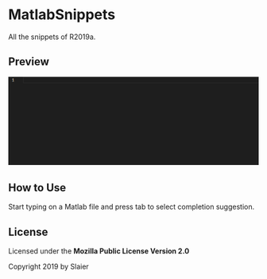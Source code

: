 # MatlabSnippets

All the snippets of R2019a.

## Preview

![preview](media/preview.gif)

## How to Use

Start typing on a Matlab file and press tab to select completion suggestion.

## License

Licensed under the **Mozilla Public License Version 2.0**

Copyright 2019 by Slaier

